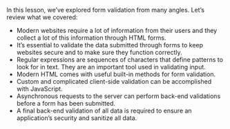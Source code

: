 In this lesson, we’ve explored form validation from many angles. Let’s review what we covered:

- Modern websites require a lot of information from their users and they collect a lot of this information through HTML forms.
- It’s essential to validate the data submitted through forms to keep websites secure and to make sure they function correctly.
- Regular expressions are sequences of characters that define patterns to look for in text. They are an important tool used in validating input.
- Modern HTML comes with useful built-in methods for form validation.
- Custom and complicated client-side validation can be accomplished with JavaScript.
- Asynchronous requests to the server can perform back-end validations before a form has been submitted.
- A final back-end validation of all data is required to ensure an application’s security and sanitize all data.
